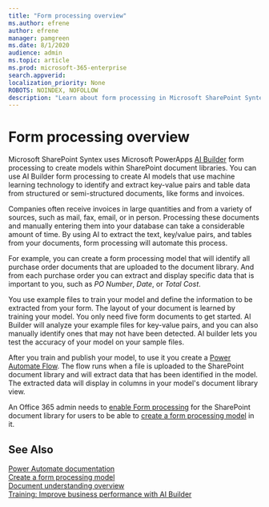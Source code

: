 ```yaml
---
title: "Form processing overview"
ms.author: efrene
author: efrene
manager: pamgreen
ms.date: 8/1/2020
audience: admin
ms.topic: article
ms.prod: microsoft-365-enterprise
search.appverid: 
localization_priority: None
ROBOTS: NOINDEX, NOFOLLOW
description: "Learn about form processing in Microsoft SharePoint Syntex."
---
```


# Form processing overview


Microsoft SharePoint Syntex uses Microsoft PowerApps [AI Builder](https://docs.microsoft.com/ai-builder/overview) form processing to create models within SharePoint document libraries.
You can use AI Builder form processing to create AI models that use machine learning technology to identify and extract key-value pairs and table data from structured or semi-structured  documents, like forms and invoices.

Companies often receive invoices in large quantities and from a variety of sources, such as mail, fax, email, or in person. Processing these documents and manually entering them into your database can take a considerable amount of time. By using AI to extract the text, key/value pairs, and tables from your documents, form processing will automate this process. 

For example, you can create a form processing model that will identify all purchase order documents that are uploaded to the document library. And from each purchase order you can extract and display specific data that is important to you, such as *PO Number*, *Date*, or *Total Cost*.

You use example files to train your model and define the information to be extracted from your form. The layout of your document is learned by training your model. You only need five form documents to get started. AI Builder will analyze your example files for key-value pairs, and you can also manually identify ones that may not have been detected.  AI builder lets you test the accuracy of your model on your sample files.

After you train and publish your model, to use it you create a [Power Automate Flow](https://docs.microsoft.com/power-automate/getting-started). The flow runs when a file is uploaded to the SharePoint document library and will extract data that has been identified in the model. The extracted data will display in columns in your model's document library view.

An Office 365 admin needs to [enable Form processing](https://docs.microsoft.com/microsoft-365/contentunderstanding/set-up-content-understanding?view=o365-worldwide#to-set-up-content-understanding) for the SharePoint document library for users to be able to [create a form processing model](create-a-form-processing-model.md) in it.



## See Also
  
[Power Automate documentation](https://docs.microsoft.com/power-automate/)</br>
[Create a form processing model](create-a-form-processing-model.md)</br>
[Document understanding overview](document-understanding-overview.md)</br>
[Training: Improve business performance with AI Builder](https://docs.microsoft.com/learn/paths/improve-business-performance-ai-builder/?source=learn)</br>




